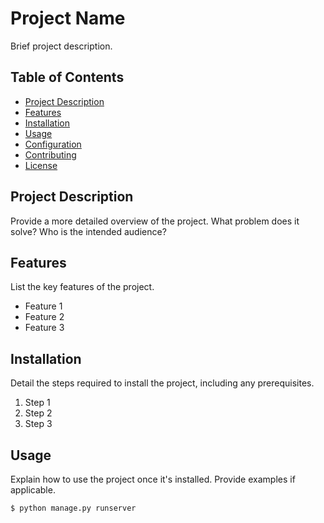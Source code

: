 # Project Name

Brief project description.

## Table of Contents

- [Project Description](#project-description)
- [Features](#features)
- [Installation](#installation)
- [Usage](#usage)
- [Configuration](#configuration)
- [Contributing](#contributing)
- [License](#license)

## Project Description

Provide a more detailed overview of the project. What problem does it solve? Who is the intended audience?

## Features

List the key features of the project.

- Feature 1
- Feature 2
- Feature 3

## Installation

Detail the steps required to install the project, including any prerequisites.

1. Step 1
2. Step 2
3. Step 3

## Usage

Explain how to use the project once it's installed. Provide examples if applicable.

```bash
$ python manage.py runserver
